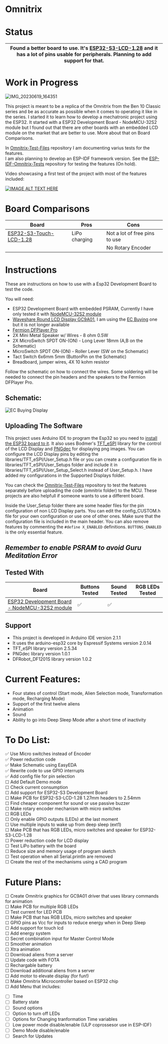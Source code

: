 # Omnitrix

# Status
| Found a better board to use. It's [ESP32-S3-LCD-1.28](https://www.waveshare.com/wiki/ESP32-S3-LCD-1.28) and it has a lot of pins usable for peripherals. Planning to add support for that.|
|----|  

# Work in Progress

![IMG_20230619_164351](media/Images/IMG_20230619_164351.jpg) 


This project is meant to be a replica of the Omnitrix from the Ben 10 Classic series and be as accurate as possible when it comes to operating it like in the series. I started it to learn how to develop a mechatronic project using the ESP32. It started with a ESP32 Development Board - NodeMCU-32S2 module but I found out that there are other boards with an embedded LCD module on the market that are better to use. More about that on Board Comparisons.  
  
In [Omnitrix-Test-Files](https://github.com/AA0100000101000001/Omnitrix-Test-Files) repository I am documenting varius tests for the features.  
I am also planning to develop an ESP-IDF framework version. See the  [ESP-IDF-Omnitrix-Tests](https://github.com/AA0100000101000001/ESP-IDF-Omnitrix-Tests) repository for testing the features (On hold).  

Video showcasing a first test of the project with most of the features included:  

[![IMAGE ALT TEXT HERE](https://img.youtube.com/vi/lkjPJR9iCuw/0.jpg)](https://www.youtube.com/watch?v=lkjPJR9iCuw) 

# Board Comparisons

| Board | Pros | Cons |
|----|----|----|
| [ESP32-S3-Touch-LCD-1.28](https://www.waveshare.com/wiki/ESP32-S3-Touch-LCD-1.28) | LiPo charging | Not a lot of free pins to use |
| | | No Rotary Encoder |

# Instructions
These are instructions on how to use with a Esp32 Development Board to test the code.     
  
You will need:  
* ESP32 Development Board with embedded PSRAM, Currently I have only tested it with [NodeMCU-32S2 module](https://www.waveshare.com/wiki/NodeMCU-32-S2-Kit)  
* [Waveshare Round LCD Display GC9A01](https://www.waveshare.com/1.28inch-lcd-module.htm), I am using the [EC Buying](https://www.aliexpress.com/item/1005004786844308.html) one but it is not longer available  
* [Fermion DFPlayer Pro](https://www.dfrobot.com/product-2232.html)  
* 2X Mini Metal Speaker w/ Wires - 8 ohm 0.5W  
* 2X MicroSwitch SPDT ON-(ON) - Long Lever 18mm (A,B on the Schematic)  
* MicroSwitch SPDT ON-(ON) - Roller Lever (SW on the Schematic)  
* Tact Switch 6x6mm 5mm (ButtonPin on the Schematic)  
* Breadboard, jumper wires, 4X 10 kohm resistor
  
Follow the schematic on how to connect the wires. Some soldering will be needed to connect the pin headers and the speakers to the Fermion DFPlayer Pro.  

## Schematic:  
![EC Buying Display](media/Images/EC_Buying_Display.png)

## Uploading The Software  
This project uses Arduino IDE to program the Esp32 so you need to [install the ESP32 board to it](https://randomnerdtutorials.com/installing-the-esp32-board-in-arduino-ide-windows-instructions/). It also uses Bodmer's [TFT_eSPI](https://github.com/Bodmer/TFT_eSPI) library for the control of the LCD Display and [PNGdec](https://github.com/bitbank2/PNGdec) for displaying png images. You can configure the LCD Display pins by editing the libraries/TFT_eSPI/User_Setup.h file or you can create a configuration file in libraries/TFT_eSPI/User_Setups folder and include it in libraries/TFT_eSPI/User_Setup_Select.h instead of User_Setup.h. I have added my configurations in the Supported Displays folder.     
   
You can check the [Omnitrix-Test-Files](https://github.com/AA0100000101000001/Omnitrix-Test-Files/tree/main/Test%20files/Used%20For%20Final%20Project) repository to test the features separately before uploading the code (omnitrix folder) to the MCU. These projects are also helpfull if someone wants to use a different board.  
   
 Inside the User_Setup folder there are some header files for the pin configuration of non LCD Display parts. You can edit the config_CUSTOM.h file for your own configuration or use one of other ones. Make sure that the configuration file is included in the main header. You can also remove features by commenting the `#define X_ENABLED` definitions. `BUTTONS_ENABLED` is the only essential feature.  
## *Remember to enable PSRAM to avoid Guru Meditation Error*

## Tested With
| Board | Buttons Tested | Sound Tested | RGB LEDs Tested |
|----|----|----|----| 
| [ESP32 Development Board - NodeMCU-32S2 module](https://www.waveshare.com/wiki/NodeMCU-32-S2-Kit) | ✅ | ✅ | |


## Support
* This project is developed in Arduino IDE version 2.1.1  
* It uses the arduino-esp32 core by Espressif Systems version 2.0.14  
* TFT_eSPI library version 2.5.34  
* PNGdec library version 1.0.1  
* DFRobot_DF1201S library version 1.0.2 

# Current Features:  
* Four states of control (Start mode, Alien Selection mode, Transformation mode, Recharging Mode)
* Support of the first twelve aliens  
* Animation  
* Sound  
* Ability to go into Deep Sleep Mode after a short time of inactivity  

# To Do List:  
✅ Use Micro switches instead of Encoder  
✅ Power reduction code  
✅ Make Schematic using EasyEDA  
✅ Rewrite code to use GPIO interrupts  
✅ Add config file for pin selection   
☐ Add Default Demo mode   
☐ Check current consumption  
☐ Add support for ESP32-S3 Development Board   
☐ Make PCB for ESP32-S3-LCD-1.28 1.27mm headers to 2.54mm   
☐ Find cheaper component for sound or use passive buzzer  
☐ Make rotary encoder mechanism with micro switches  
☐ RGB LEDs  
☐ Only enable GPIO outputs (LEDs) at the last moment   
☐ Use multiple inputs to wake up from deep sleep (ext1)  
☐ Make PCB that has RGB LEDs, micro switches and speaker for ESP32-S3-LCD-1.28  
☐ Power reduction code for LCD display   
☐ Test LiPo battery with the board  
☐ Reduce size and memory usage of program sketch  
☐ Test operation when all Serial.println are removed  
☐ Create the rest of the mechanisms using a CAD program  
	
# Future Plans:  
☐ Create Omnitrix graphics for GC9A01 driver that uses library commands for animation  
☐ Make PCB for multiple RGB LEDs  
☐ Test current for LED PCB  
☐ Make PCB that has RGB LEDs, micro switches and speaker   
☐ GPIO pins as Vcc for inputs to reduce energy when in Deep Sleep  
☐ Add support for touch lcd  
☐ Add energy system  
☐ Secret combination input for Master Control Mode  
☐ Smoother animation  
☐ Xtra animation  
☐ Download aliens from a server  
☐ Update code with FOTA  
☐ Rechargable battery  
☐ Download additional aliens from a server  
☐ Add motor to elevate display (for fun!)  
☐ Make Omnitrix Microcontroller based on ESP32 chip  
☐ Add Menu that includes:  
* ☐ Time  
* ☐ Battery state  
* ☐ Sound options  
* ☐ Option to turn off LEDs  
* ☐ Options for Changing tranformation Time variables  
* ☐ Low power mode disable/enable (ULP coprossesor use in ESP-IDF)  
* ☐ Demo Mode disable/enable  
* ☐ Search for Updates  
